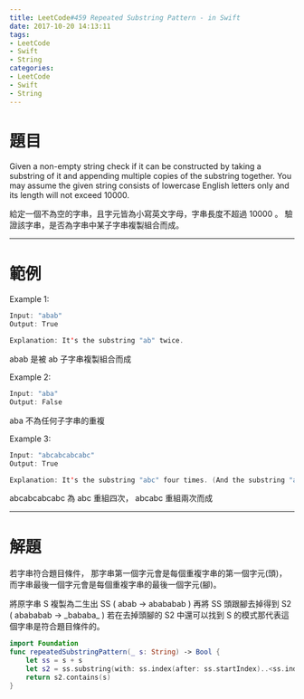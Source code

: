```yaml
---
title: LeetCode#459 Repeated Substring Pattern - in Swift
date: 2017-10-20 14:13:11
tags:
- LeetCode
- Swift
- String
categories:
- LeetCode
- Swift
- String
---
```


# 題目
Given a non-empty string check if it can be constructed by taking a substring of it and appending multiple copies of the substring together. You may assume the given string consists of lowercase English letters only and its length will not exceed 10000.

給定一個不為空的字串，且字元皆為小寫英文字母，字串長度不超過 10000 。
驗證該字串，是否為字串中某子字串複製組合而成。

---

# 範例
Example 1:
``` swift
Input: "abab"
Output: True

Explanation: It's the substring "ab" twice.
```
abab 是被 ab 子字串複製組合而成

Example 2:
``` swift
Input: "aba"
Output: False
```
aba 不為任何子字串的重複

Example 3:
``` swift
Input: "abcabcabcabc"
Output: True

Explanation: It's the substring "abc" four times. (And the substring "abcabc" twice.)
```
abcabcabcabc 為 abc 重組四次， abcabc 重組兩次而成

---

# 解題

若字串符合題目條件，
那字串第一個字元會是每個重複字串的第一個字元(頭)，
而字串最後一個字元會是每個重複字串的最後一個字元(腳)。

將原字串 S 複製為二生出 SS ( abab -> abababab )
再將 SS 頭跟腳去掉得到 S2 ( abababab -> \_bababa\_ )
若在去掉頭腳的 S2 中還可以找到 S 的模式那代表這個字串是符合題目條件的。

``` swift
import Foundation
func repeatedSubstringPattern(_ s: String) -> Bool {
    let ss = s + s
    let s2 = ss.substring(with: ss.index(after: ss.startIndex)..<ss.index(before: ss.endIndex))
    return s2.contains(s)
}
```
